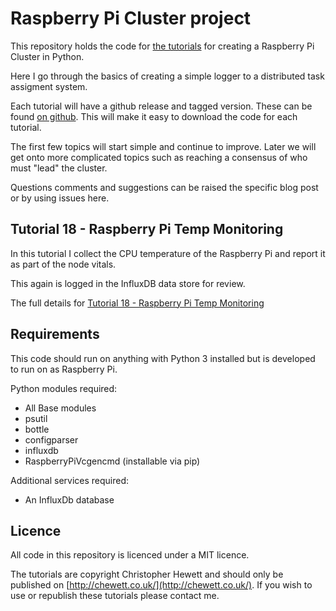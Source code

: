 Raspberry Pi Cluster project
============================

This repository holds the code for [the tutorials](https://chewett.co.uk/blog/category/raspberry-pi-cluster/) for creating a Raspberry Pi Cluster in Python.

Here I go through the basics of creating a simple logger to a distributed task assigment system.

Each tutorial will have a github release and tagged version. These can be found
[on github](https://github.com/chewett/RaspberryPiCluster/releases).
This will make it easy to download the code for each tutorial.

The first few topics will start simple and continue to improve.
Later we will get onto more complicated topics such as reaching a consensus of who must "lead" the cluster.

Questions comments and suggestions can be raised the specific blog post or by using issues here.

## Tutorial 18 - Raspberry Pi Temp Monitoring

In this tutorial I collect the CPU temperature of the Raspberry Pi and report it
as part of the node vitals.

This again is logged in the InfluxDB data store for review.

The full details for
[Tutorial 18 - Raspberry Pi Temp Monitoring](
https://chewett.co.uk/blog/2780/raspberry-pi-cluster-node-18-raspberry-pi-temperature-monitoring/
)

## Requirements

This code should run on anything with Python 3 installed but is developed
to run on as Raspberry Pi.

Python modules required:
* All Base modules
* psutil
* bottle
* configparser
* influxdb
* RaspberryPiVcgencmd (installable via pip)

Additional services required:
* An InfluxDb database

## Licence

All code in this repository is licenced under a MIT licence.

The tutorials are copyright Christopher Hewett and should only be 
published on [http://chewett.co.uk/](http://chewett.co.uk/).
If you wish to use or republish these tutorials please contact me.

